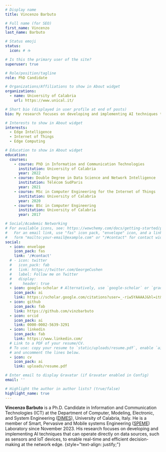 ```yaml
---
# Display name
title: Vincenzo Barbuto

# Full name (for SEO)
first_name: Vincenzo
last_name: Barbuto

# Status emoji
status:
  icon: # ☕️

# Is this the primary user of the site?
superuser: true

# Role/position/tagline
role: PhD Candidate

# Organizations/Affiliations to show in About widget
organizations:
  - name: University of Calabria
    url: https://www.unical.it/

# Short bio (displayed in user profile at end of posts)
bio: My research focuses on developing and implementing AI techniques that can operate directly on data sources, such as sensors and IoT devices, to enable real-time and efficient decision-making at the network edge.

# Interests to show in About widget
interests:
  - Edge Intelligence
  - Internet of Things
  - Edge Computing

# Education to show in About widget
education:
  courses:
    - course: PhD in Information and Communication Technologies
      institution: University of Calabria
      year: 2022
    - course: Double Degree in Data Science and Network Intelligence
      institution: Télécom SudParis
      year: 2021
    - course: MSc in Computer Engineering for the Internet of Things
      institution: University of Calabria
      year: 2020
    - course: BSc in Computer Engineering
      institution: University of Calabria
      year: 2017

# Social/Academic Networking
# For available icons, see: https://wowchemy.com/docs/getting-started/page-builder/#icons
#   For an email link, use "fas" icon pack, "envelope" icon, and a link in the
#   form "mailto:your-email@example.com" or "/#contact" for contact widget.
social:
  - icon: envelope
    icon_pack: fas
    link: '/#contact'
  # - icon: twitter
  #   icon_pack: fab
  #   link: https://twitter.com/GeorgeCushen
  #   label: Follow me on Twitter
  #   display:
  #     header: true
  - icon: google-scholar # Alternatively, use `google-scholar` or `graduation-cap` icon from `ai` icon pack
    icon_pack: ai
    link: https://scholar.google.com/citations?user=_-riw5YAAAAJ&hl=it&authuser=1
  - icon: github
    icon_pack: fab
    link: https://github.com/vinzbarbuto
  - icon: orcid
    icon_pack: ai
    link: 0000-0002-5639-3291
  - icon: linkedin
    icon_pack: fab
    link: https://www.linkedin.com/
  # Link to a PDF of your resume/CV.
  # To use: copy your resume to `static/uploads/resume.pdf`, enable `ai` icons in `params.yaml`,
  # and uncomment the lines below.
  - icon: cv
    icon_pack: ai
    link: uploads/resume.pdf

# Enter email to display Gravatar (if Gravatar enabled in Config)
email: ''

# Highlight the author in author lists? (true/false)
highlight_name: true
---
```

**Vincenzo Barbuto** is a Ph.D. Candidate in Information and Communication Technologies (ICT) at the Department of Computer, Modeling, Electronic, and System Engineering ([DIMES](https://dimes.unical.it/)), University of Calabria, Italy. He is a member of Smart, Pervasive and Mobile systems Engineering ([SPEME](https://labs.dimes.unical.it/speme/people/)) Laboratory since November 2023. His research focuses on developing and implementing AI techniques that can operate directly on data sources, such as sensors and IoT devices, to enable real-time and efficient decision-making at the network edge.
{style="text-align: justify;"}
<!-- {{% callout note %}}
Learn more [about me](./about/) and my background
{{% /callout %}} -->